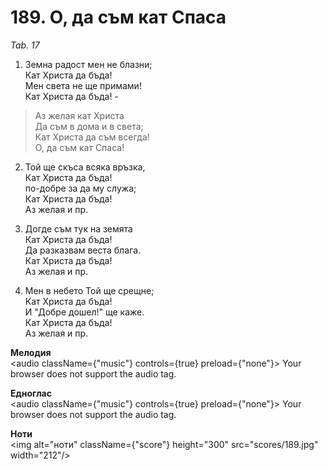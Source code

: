 # 189. О, да съм кат Спаса

_Tab. 17_

1. Земна радост мен не блазни;  
Кат Христа да бъда!  
Мен света не ще примами!  
Кат Христа да бъда! -  

> Аз желая кат Христа  
> Да съм в дома и в света;  
> Кат Христа да съм всегда!  
> О, да съм кат Спаса!

2. Той ще скъса всяка връзка,  
Кат Христа да бъда!  
по-добре за да му служа;  
Кат Христа да бъда!  
Аз желая и пр.  

3. Догде съм тук на земята  
Кат Христа да бъда!  
Да разказвам веста блага.  
Кат Христа да бъда!  
Аз желая и пр.  

4. Мен в небето Той ще срещне;  
Кат Христа да бъда!  
И "Добре дошел!" ще каже.  
Кат Христа да бъда!  
Аз желая и пр.

**Мелодия**  
<audio className={"music"} controls={true} preload={"none"}>
    <source src="mp3/189.mp3" type="audio/mpeg"/>
    Your browser does not support the audio tag.
</audio>

**Едноглас**  
<audio className={"music"} controls={true} preload={"none"}>
    <source src="transp/189.mp3" type="audio/mpeg"/>
    Your browser does not support the audio tag.
</audio>

**Ноти**  
<img alt="ноти" className={"score"} height="300" src="scores/189.jpg" width="212"/>
